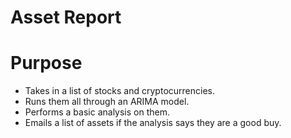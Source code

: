 # Asset Report

# Purpose
- Takes in a list of stocks and cryptocurrencies.
- Runs them all through an ARIMA model.
- Performs a basic analysis on them.
- Emails a list of assets if the analysis says they are a good buy.

